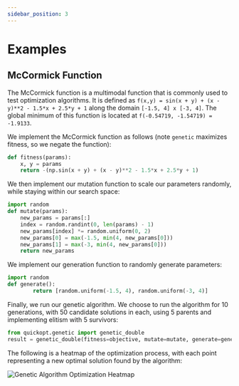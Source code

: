 ```yaml
---
sidebar_position: 3
---
```


# Examples

## McCormick Function

The McCormick function is a multimodal function that is commonly used to test optimization algorithms. It is defined as `f(x,y) = sin(x + y) + (x - y)**2 - 1.5*x + 2.5*y + 1` along the domain `[-1.5, 4] x [-3, 4]`. The global minimum of this function is located at `f(-0.54719, -1.54719) = -1.9133`.

We implement the McCormick function as follows (note `genetic` maximizes fitness, so we negate the function):
```python
def fitness(params):
    x, y = params
    return -(np.sin(x + y) + (x - y)**2 - 1.5*x + 2.5*y + 1)
```

We then implement our mutation function to scale our parameters randomly, while staying within our search space:
```python
import random
def mutate(params):
    new_params = params[:]
    index = random.randint(0, len(params) - 1)
    new_params[index] *= random.uniform(0, 2)
    new_params[0] = max(-1.5, min(4, new_params[0]))
    new_params[1] = max(-3, min(4, new_params[0]))
    return new_params
```

We implement our generation function to randomly generate parameters:
```python
import random
def generate():
        return [random.uniform(-1.5, 4), random.uniform(-3, 4)]
```

Finally, we run our genetic algorithm. We choose to run the algorithm for 10 generations, with 50 candidate solutions in each, using 5 parents and implementing elitism with 5 survivors:
```python
from quickopt.genetic import genetic_double
result = genetic_double(fitness=objective, mutate=mutate, generate=generate, generations=10, population_size=50, reproduction_ct=5, survivor_ct=5, verbose=1)
```

The following is a heatmap of the optimization process, with each point representing a new optimal solution found by the algorithm:

![Genetic Algorithm Optimization Heatmap](mc-genetic.png)


